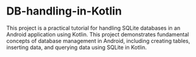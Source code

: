 # DB-handling-in-Kotlin

This project is a practical tutorial for handling SQLite databases in an Android application using Kotlin. This project demonstrates fundamental concepts of database management in Android, including creating tables, inserting data, and querying data using SQLite in Kotlin.

